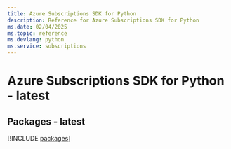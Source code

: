 ```yaml
---
title: Azure Subscriptions SDK for Python
description: Reference for Azure Subscriptions SDK for Python
ms.date: 02/04/2025
ms.topic: reference
ms.devlang: python
ms.service: subscriptions
---
```

# Azure Subscriptions SDK for Python - latest
## Packages - latest
[!INCLUDE [packages](subscriptions-index.md)]
